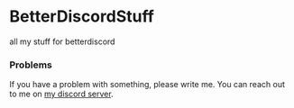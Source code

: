 # BetterDiscordStuff
all my stuff for betterdiscord

### Problems
If you have a problem with something, please write me. You can reach out to me on <a href="https://l0c4lh057.github.io/discord.html">my discord server</a>.
